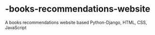 # -books-recommendations-website
A books recommendations website based Python-Django, HTML, CSS,  JavaScript
